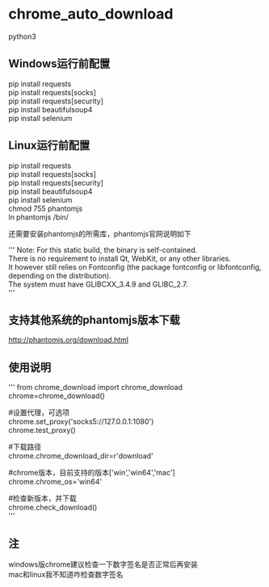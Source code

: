 # chrome_auto_download
python3

## Windows运行前配置
pip install requests  
pip install requests[socks]  
pip install requests[security]  
pip install beautifulsoup4  
pip install selenium  

## Linux运行前配置  
pip install requests  
pip install requests[socks]  
pip install requests[security]  
pip install beautifulsoup4  
pip install selenium  
chmod 755 phantomjs  
ln phantomjs /bin/  

还需要安装phantomjs的所需库，phantomjs官网说明如下  

'''
Note: For this static build, the binary is self-contained.  
There is no requirement to install Qt, WebKit, or any other libraries.   
It however still relies on Fontconfig (the package fontconfig or libfontconfig, depending on the distribution).  
The system must have GLIBCXX_3.4.9 and GLIBC_2.7.  
'''


## 支持其他系统的phantomjs版本下载  
http://phantomjs.org/download.html  



## 使用说明  
'''
from chrome_download import chrome_download  
chrome=chrome_download()  

#设置代理，可选项  
chrome.set_proxy('socks5://127.0.0.1:1080')  
chrome.test_proxy()  

#下载路径  
chrome.chrome_download_dir=r'download'  

#chrome版本，目前支持的版本['win','win64','mac']  
chrome.chrome_os='win64'  

#检查新版本，并下载  
chrome.check_download()  
'''


## 注  
windows版chrome建议检查一下数字签名是否正常后再安装  
mac和linux我不知道咋检查数字签名  

